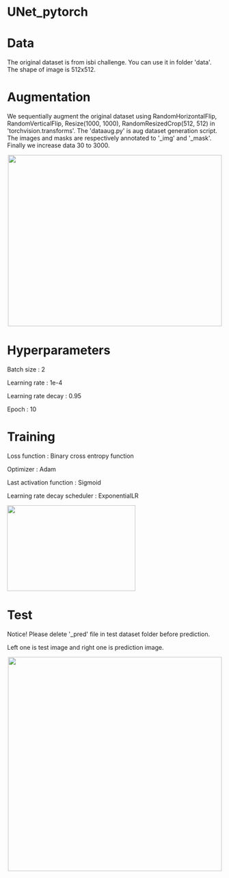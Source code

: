 # UNet_pytorch

# Data

The original dataset is from isbi challenge. You can use it in folder 'data'. The shape of image is 512x512.
 
# Augmentation

We sequentially augment the original dataset using RandomHorizontalFlip, RandomVerticalFlip, Resize(1000, 1000), RandomResizedCrop(512, 512) in 'torchvision.transforms'. The 'dataaug.py' is aug dataset generation script. The images and masks are respectively annotated to '_img' and '_mask'. Finally we increase data 30 to 3000.

<p align="center"><img src=https://user-images.githubusercontent.com/19663575/128594105-e7a00baf-e599-4d8d-8a5e-c175a0062a4f.JPG width="500" height="400"></>
  
# Hyperparameters
Batch size : 2
  
Learning rate : 1e-4
 
Learning rate decay : 0.95
  
Epoch : 10
 
# Training
Loss function : Binary cross entropy function
 
Optimizer : Adam
 
Last activation function : Sigmoid
 
Learning rate decay scheduler : ExponentialLR
 
<img src=https://user-images.githubusercontent.com/19663575/128675888-e2ef99c9-c19e-4c9e-a82b-81a4ca239c46.png width="300" height="200">
 
# Test
 Notice! Please delete '_pred' file in test dataset folder before prediction.
 
 Left one is test image and right one is prediction image.
 
<p align="center"><img src=https://user-images.githubusercontent.com/19663575/128675593-b01ff443-3169-47be-8ced-e92c9b0462bc.png width="500" height="500"></>
